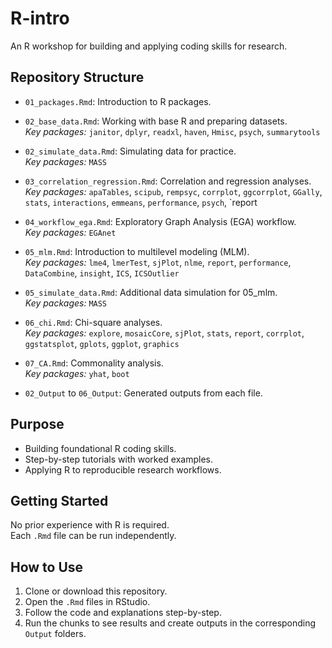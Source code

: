 # R-intro

An R workshop for building and applying coding skills for research.

## Repository Structure
- `01_packages.Rmd`: Introduction to R packages.  
  
- `02_base_data.Rmd`: Working with base R and preparing datasets.  
  *Key packages:* `janitor`, `dplyr`, `readxl`, `haven`, `Hmisc`, `psych`, `summarytools`

- `02_simulate_data.Rmd`: Simulating data for practice.  
  *Key packages:* `MASS`

- `03_correlation_regression.Rmd`: Correlation and regression analyses.  
  *Key packages:* `apaTables`, `scipub`, `rempsyc`, `corrplot`, `ggcorrplot`, `GGally`, `stats`, `interactions`, `emmeans`, `performance`, `psych`, `report 

- `04_workflow_ega.Rmd`: Exploratory Graph Analysis (EGA) workflow.  
  *Key packages:* `EGAnet`

- `05_mlm.Rmd`: Introduction to multilevel modeling (MLM).  
  *Key packages:* `lme4`, `lmerTest`, `sjPlot`,  `nlme`, `report`, `performance`, `DataCombine`, `insight`, `ICS`,  `ICSOutlier`

- `05_simulate_data.Rmd`: Additional data simulation for 05_mlm.  
  *Key packages:* `MASS`

- `06_chi.Rmd`: Chi-square analyses.  
  *Key packages:* `explore`, `mosaicCore`, `sjPlot`, `stats`,  `report`, `corrplot`, `ggstatsplot`, `gplots`, `ggplot`, `graphics`

- `07_CA.Rmd`: Commonality analysis.  
  *Key packages:* `yhat`, `boot`

- `02_Output` to `06_Output`: Generated outputs from each file.


## Purpose
- Building foundational R coding skills.
- Step-by-step tutorials with worked examples.
- Applying R to reproducible research workflows.

## Getting Started
No prior experience with R is required.  
Each `.Rmd` file can be run independently.

## How to Use
1. Clone or download this repository.
2. Open the `.Rmd` files in RStudio.
3. Follow the code and explanations step-by-step.
4. Run the chunks to see results and create outputs in the corresponding `Output` folders.
